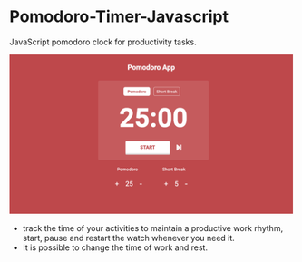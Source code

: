 # Pomodoro-Timer-Javascript
JavaScript pomodoro clock for productivity tasks.

<img src="pomodoro.png" width = "500px"></img>

<ul>
<li>track the time of your activities to maintain a productive work rhythm, start, pause and restart the watch whenever you need it.</li>
<li>It is possible to change the time of work and rest.</li>
